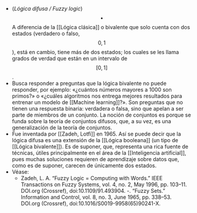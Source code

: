 - (_Lógica difusa / Fuzzy logic_) $$\bullet$$ A diferencia de la [[Lógica clásica]] o bivalente que solo cuenta con dos estados (verdadero o falso, $${0,1}$$), está en cambio, tiene más de dos estados; los cuales se les llama grados de verdad que están en un intervalo de $$[0,1]$$.
- Busca responder a preguntas que la lógica bivalente no puede responder, por ejemplo: «¿cuántos números mayores a 1000 son primos?» o «¿cuáles algoritmos nos entrega mejores resultados para entrenar un modelo de [[Machine learning]]?». Son preguntas que no tienen una respuesta binaria: verdadera o falsa, sino que apelan a ser parte de miembros de un conjunto. La noción de conjuntos es porque se funda sobre la teoría de conjuntos difusos, que, a su vez, es una generalización de la teoría de conjuntos.
- Fue inventada por [[Zadeh, Lotfi]] en 1965. Así se puede decir que la lógica difusa es una extensión de la [[Lógica booleana]] (un tipo de [[Lógica bivalente]]). Es de suponer, que, representa una rica fuente de técnicas, útiles principalmente en el área de la [[Inteligencia artificial]], pues muchas soluciones requieren de aprendizaje sobre datos que, como es de suponer, carecen de únicamente dos estados.
- Véase:
	- Zadeh, L. A. “Fuzzy Logic = Computing with Words.” IEEE Transactions on Fuzzy Systems, vol. 4, no. 2, May 1996, pp. 103–11. DOI.org (Crossref), doi:10.1109/91.493904.
	  -. “Fuzzy Sets.” Information and Control, vol. 8, no. 3, June 1965, pp. 338–53. DOI.org (Crossref), doi:10.1016/S0019-9958(65)90241-X.
